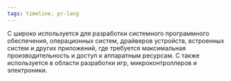 ```yaml
---
tags: timeline, pr-lang
--- 
```


<span 
	  class='ob-timelines-interpretation' 
	  data-date='1972-05-19'
	  data-event_title='Си' 
	  data-class='pr-lang' 
	  data-interpretation_number='4'
	  data-title='Практика'
	  > 
</span>

C широко используется для разработки системного программного обеспечения, операционных систем, драйверов устройств, встроенных систем и других приложений, где требуется максимальная производительность и доступ к аппаратным ресурсам. C также используется в области разработки игр, микроконтроллеров и электроники.